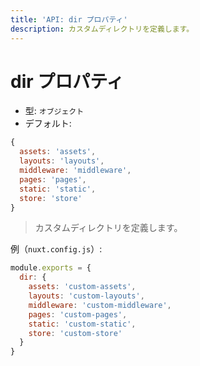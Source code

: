 ```yaml
---
title: 'API: dir プロパティ'
description: カスタムディレクトリを定義します。
---
```


# dir プロパティ

- 型: `オブジェクト`
- デフォルト:

```js
{
  assets: 'assets',
  layouts: 'layouts',
  middleware: 'middleware',
  pages: 'pages',
  static: 'static',
  store: 'store'
}
```

> カスタムディレクトリを定義します。

例（`nuxt.config.js`）:

```js
module.exports = {
  dir: {
    assets: 'custom-assets',
    layouts: 'custom-layouts',
    middleware: 'custom-middleware',
    pages: 'custom-pages',
    static: 'custom-static',
    store: 'custom-store'
  }
}
```
